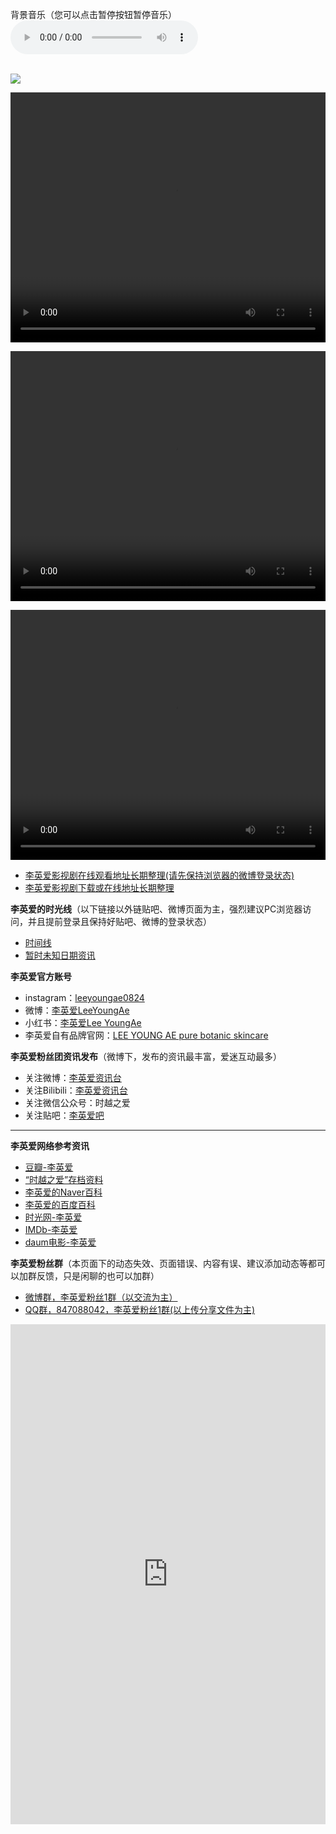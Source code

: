 <p>背景音乐（您可以点击暂停按钮暂停音乐）<br><audio id="bgAudio" src="http://nas.sbb.zone:8889/index.php?share/fileProxy&amp;user=1&amp;sid=Gc3g9QzS&amp;path=%7BuserShare%7D%3A1%2F%EB%B0%B1%EB%B3%B4%ED%98%84%20-%20%EC%97%B0%EB%8F%84.mp3" preload="auto" autoplay="autoplay" loop="loop" controls="controls"><br>
你的浏览器不支持背景音乐，请更换浏览器！<br></audio><br><!--设置背景音乐音量--><br><script>document.getElementById("bgAudio").volume = 1.0;</script></p>
<p><img src="http://nas.sbb.zone:8889/index.php?share/fileProxy&amp;user=1&amp;sid=X6VcrKQG"></p>
<p><video width="100%" height="400" controls="controls" loop="loop"><source src="http://nas.sbb.zone:8889/index.php?share/fileProxy&amp;user=1&amp;sid=Q59KSeGk&amp;path=%7BuserShare%7D%3A1%2F%5B%E9%AB%98%E6%B8%85%201080P%2B%5D%20%E3%80%90%E9%9F%A9%E5%9B%BD%E7%BA%AF%E5%A4%A9%E7%84%B6%E7%A5%9E%E9%A2%9C%E3%80%91%E6%B0%A7%E6%B0%94%E7%BE%8E%E5%A5%B3%E6%9D%8E%E8%8B%B1%E7%88%B1%E4%BD%9C%E5%93%81%E6%B7%B7%E5%89%AA%E4%B8%A8%E5%A7%90%E5%A7%90%E6%97%A2%E5%8F%AF%E5%A6%96%E8%89%B3%E8%B4%B1%E8%B4%A7%E4%B9%9F%E5%8F%AF%E6%A5%9A%E6%A5%9A%E5%8A%A8%E4%BA%BA_P1_%E3%80%90%E9%9F%A9%E5%9B%BD%E7%BA%AF%E5%A4%A9%E7%84%B6%E7%A5%9E%E9%A2%9C%E3%80%91%E6%B0%A7%E6%B0%94%E7%BE%8E%E5%A5%B3%E6%9D%8E%E8%8B%B1%E7%88%B1%E4%BD%9C%E5%93%81%E6%B7%B7%E5%89%AA%E4%B8%A8%E5%A7%90%E5%A7%90%E6%97%A2%E5%8F%AF%E5%A6%96%E8%89%B3%E8%B4%B1%E8%B4%A7%E4%B9%9F%E5%8F%AF%E6%A5%9A%E6%A5%9A%E5%8A%A8%E4%BA%BA.mp4" type="video/mp4"></video></p>
<p><video width="100%" height="400" controls="controls" loop="loop"><source src="http://nas.sbb.zone:8889/index.php?share/fileProxy&amp;user=1&amp;sid=ZiV5mYNR&amp;path=%7BuserShare%7D%3A1%2F%E5%A4%A7%E9%95%BF%E4%BB%8A%E5%90%8D%E5%9C%BA%E9%9D%A21.mp4" type="video/mp4"></video></p>
<p><video width="100%" height="400" controls="controls" loop="loop"><source src="http://nas.sbb.zone:8889/index.php?share/fileProxy&amp;user=1&amp;sid=jigNPQxY&amp;path=%7BuserShare%7D%3A1%2F%E5%A4%A7%E9%95%BF%E4%BB%8A%E5%90%8D%E5%9C%BA%E9%9D%A22.mp4" type="video/mp4"></video></p>

<!-- wp:list -->
<ul><li><a href="https://weibo.com/6493535909/Jh7W9exVL">李英爱影视剧在线观看地址长期整理(请先保持浏览器的微博登录状态)</a></li><li><a href="http://lya.sbb.zone:8890/index.php/%e4%b8%8b%e8%bd%bd%e9%a1%b5/">李英爱影视剧下载或在线地址长期整理</a></li></ul>
<!-- /wp:list -->

<!-- wp:paragraph -->
<p><strong>李英爱的时光线</strong>（以下链接以外链贴吧、微博页面为主，强烈建议PC浏览器访问，并且提前登录且保持好贴吧、微博的登录状态）</p>
<!-- /wp:paragraph -->

<!-- wp:list -->
<ul><li><a href="http://lya.sbb.zone:8890/index.php/%e6%97%b6%e9%97%b4%e7%ba%bf/">时间线</a></li><li><a href="http://lya.sbb.zone:8890/index.php/%e6%9a%82%e6%97%b6%e6%9c%aa%e7%9f%a5%e6%97%a5%e6%9c%9f/">暂时未知日期资讯</a></li></ul>
<!-- /wp:list -->

<!-- wp:paragraph -->
<p><strong>李英爱官方账号</strong></p>
<!-- /wp:paragraph -->

<!-- wp:list -->
<ul><li>instagram：<a href="https://www.instagram.com/Leeyoungae0824">leeyoungae0824</a></li><li>微博：<a href="https://weibo.com/u/7214188677">李英爱LeeYoungAe</a></li><li>小红书：<a href="https://www.xiaohongshu.com/user/profile/5ba9d9ebabb1890001b20257">李英爱Lee YoungAe</a></li><li>李英爱自有品牌官网：<a href="http://www.lya.co.kr/">LEE YOUNG AE pure botanic skincare</a></li></ul>
<!-- /wp:list -->

<!-- wp:paragraph -->
<p><strong>李英爱粉丝团资讯发布</strong>（微博下，发布的资讯最丰富，爱迷互动最多）</p>
<!-- /wp:paragraph -->

<!-- wp:list -->
<ul><li>关注微博：<a href="https://weibo.com/leeyoungaeclub">李英爱资讯台</a></li><li>关注Bilibili：<a href="http://space.bilibili.com/45084449">李英爱资讯台</a></li><li>关注微信公众号：时越之爱</li><li>关注贴吧：<a href="https://tieba.baidu.com/f?kw=%E6%9D%8E%E8%8B%B1%E7%88%B1">李英爱吧</a></li></ul>
<!-- /wp:list -->

<!-- wp:separator -->
<hr class="wp-block-separator"/>
<!-- /wp:separator -->

<!-- wp:paragraph -->
<p><strong>李英爱网络参考资讯</strong></p>
<!-- /wp:paragraph -->

<!-- wp:list -->
<ul><li><a href="https://movie.douban.com/celebrity/1004933/">豆瓣-李英爱</a></li><li><a href="https://weibo.com/ttarticle/p/show?id=2309404382821119581495">“时越之爱”存档资料</a></li><li><a href="https://people.search.naver.com/search.naver?where=nexearch&amp;sm=tab_ppn&amp;query=%EC%9D%B4%EC%98%81%EC%95%A0&amp;os=94803&amp;ie=utf8&amp;key=PeopleService">李英爱的Naver百科</a></li><li><a href="https://baike.baidu.com/item/%E6%9D%8E%E8%8B%B1%E7%88%B1/160659?fr=aladdin">李英爱的百度百科</a></li><li><a href="http://people.mtime.com/960791/">时光网-李英爱</a></li><li><a href="https://www.imdb.com/name/nm0498472/">IMDb-李英爱</a></li><li><a href="https://movie.daum.net/person/main?personId=563">daum电影-李英爱</a></li></ul>
<!-- /wp:list -->

<!-- wp:paragraph -->
<p><strong>李英爱粉丝群</strong>（本页面下的动态失效、页面错误、内容有误、建议添加动态等都可以加群反馈，只是闲聊的也可以加群）</p>
<!-- /wp:paragraph -->

<!-- wp:list -->
<ul><li><a href="http://t.cn/AiHJwHKv">微博群，李英爱粉丝1群（以交流为主）</a></li><li><a href="https://shang.qq.com/wpa/qunwpa?idkey=9f97d83971bece998d8f73581ece4b1eb9b1d944ca60e969a6dc02a3499c5c4a">QQ群，847088042，李英爱粉丝1群(以上传分享文件为主)</a></li></ul>
<!-- /wp:list -->

<!-- wp:paragraph -->
<p>
<iframe width="100%" height="800" class="share_self" frameborder="0" scrolling="no" src="http://widget.weibo.com/weiboshow/index.php?language=&amp;width=0&amp;height=800&amp;fansRow=7&amp;ptype=1&amp;speed=0&amp;skin=10&amp;isTitle=1&amp;noborder=1&amp;isWeibo=1&amp;isFans=1&amp;uid=6493535909&amp;verifier=9fc51c8e&amp;dpc=1"></iframe>

<script type="text/javascript">document.write('<iframe width="1024" height="239" frameborder="0" scrolling="no" src="http://widget.weibo.com/relationship/bulkfollow.php?language=zh_cn&uids=7214188677,3965220781&wide=1&color=000000,000000,0082CB,FFFFFF&showtitle=1&showinfo=1&sense=0&verified=1&count=6&refer='+encodeURIComponent(location.href)+'&dpc=1"></iframe>')</script> 
</p>
<!-- /wp:paragraph -->
